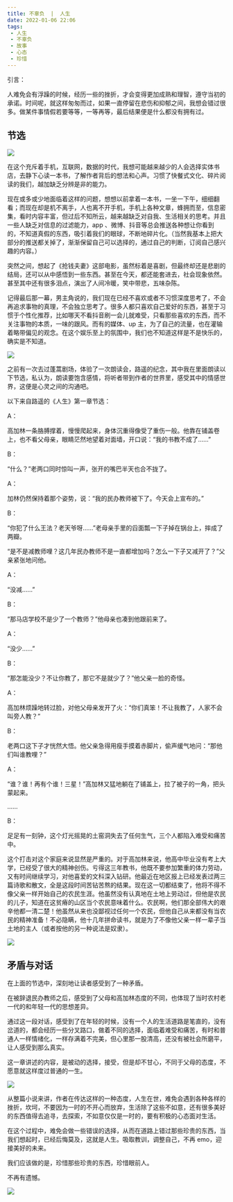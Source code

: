 ```yaml
---
title: 不辜负  |  人生
date: 2022-01-06 22:06
tags: 
 - 人生
 - 不辜负
 - 故事
 - 心态
 - 珍惜
---
```


引言：

人难免会有浮躁的时候，经历一些的挫折，才会变得更加成熟和理智，遵守当初的承诺。时间呢，就这样匆匆而过，如果一直停留在悲伤和抑郁之间，我想会错过很多。做某件事情假若要等等，一等再等，最后结果便是什么都没有拥有过。

## 节选

![](https://dubuqingfeng.oss-cn-hongkong.aliyuncs.com/blog/life/202201-bugufu-rensheng/00.jfif)

在这个充斥着手机，互联网，数据的时代，我想可能越来越少的人会选择实体书店，去静下心读一本书，了解作者背后的想法和心声。习惯了快餐式文化、碎片阅读的我们，越加缺乏分辨是非的能力。


现在或多或少地面临着这样的问题，想想以前拿着一本书，一坐一下午，细细翻看；而现在却是机不离手，人也离不开手机，手机上各种文章，蜂拥而至，信息密集，看时内容丰富，但过后不知所云，越来越缺乏对自我、生活相关的思考。并且一些人缺乏对信息的过滤能力，app 、微博、抖音等总会推送各种想让你看到的，不知道真假的东西，吸引着我们的眼球，不断地碎片化。（当然我基本上把大部分的推送都关掉了，渐渐保留自己可以选择的，通过自己的判断，订阅自己感兴趣的内容。）


突然之间，想起了《抢钱夫妻》这部电影，虽然标着是喜剧，但最终却还是悲剧的结局，还可以从中感悟到一些东西。甚至在今天，都还能套进去，社会现象依然。甚至其中还有很多泪点，演出了人间冷暖，笑中带悲，五味杂陈。


记得最后那一幕，男主角说的，我们现在已经不喜欢或者不习惯深度思考了，不会再追求事物的真理，不会独立思考了。很多人都只喜欢自己爱好的东西，甚至于习惯于个性化推荐，比如哪天不看抖音刷一会儿就难受，只看那些喜欢的东西，而不关注事物的本质，一味的跟风。而有的媒体、up 主，为了自己的流量，也在灌输着略带偏见的观念。在这个娱乐至上的氛围中，我们也不知道这样是不是快乐的，确实是不知道。

![](https://dubuqingfeng.oss-cn-hongkong.aliyuncs.com/blog/life/202201-bugufu-rensheng/01.jfif)


之前有一次去过蓬蒿剧场，体验了一次朗读会，路遥的纪念，其中我在里面朗读以下节选，私认为，朗读要饱含感情，将听者带到作者的世界里，感受其中的情感世界，这便是心灵之间的沟通吧。


以下来自路遥的《人生》第一章节选：

A：

高加林一条胳膊撑着，慢慢爬起来，身体沉重得像受了重伤一般。他靠在铺盖卷上，也不看父母亲，眼睛茫然地望着对面墙，开口说：“我的书教不成了……”

B：

“什么？”老两口同时惊叫一声，张开的嘴巴半天也合不拢了。

A：

加林仍然保持着那个姿势，说：“我的民办教师被下了。今天会上宣布的。”

B：

“你犯了什么王法？老天爷呀……”老母亲手里的舀面瓢一下子掉在锅台上，摔成了两瓣。

“是不是减教师哩？这几年民办教师不是一直都增加吗？怎么一下子又减开了？”父亲紧张地问他。

A：

“没减……”

B：

“那马店学校不是少了一个教师？”他母亲也凑到他跟前来了。

A：

“没少……”

B：

“那怎能没少？不让你教了，那它不是就少了？”他父亲一脸的奇怪。

A：

高加林烦躁地转过脸，对他父母亲发开了火：“你们真笨！不让我教了，人家不会叫旁人教？”

B：

老两口这下子才恍然大悟。他父亲急得用瘦手摸着赤脚片，偷声缓气地问：“那他们叫谁教哩？”

A：

“谁？谁！再有个谁！三星！”高加林又猛地躺在了铺盖上，拉了被子的一角，把头蒙起来。

……

B：

足足有一刻钟，这个灯光摇晃的土窑洞失去了任何生气，三个人都陷入难受和痛苦中。

这个打击对这个家庭来说显然是严重的。对于高加林来说，他高中毕业没有考上大学，已经受了很大的精神创伤。亏得这三年教书，他既不要参加繁重的体力劳动，又有时间继续学习，对他喜爱的文科深入钻研。他最近在地区报上已经发表过两三篇诗歌和散文，全是这段时间苦钻苦熬的结果。现在这一切都结束了，他将不得不像父亲一样开始自己的农民生涯。他虽然没有认真地在土地上劳动过，但他是农民的儿子，知道在这贫瘠的山区当个农民意味着什么。农民啊，他们那全部伟大的艰辛他都一清二楚！他虽然从来也没鄙视过任何一个农民，但他自己从来都没有当农民的精神准备！不必隐瞒，他十几年拼命读书，就是为了不像他父亲一样一辈子当土地的主人（或者按他的另一种说法是奴隶）。

![](https://dubuqingfeng.oss-cn-hongkong.aliyuncs.com/blog/life/202201-bugufu-rensheng/02.jfif)


## 矛盾与对话

在上面的节选中，深刻地让读者感受到了一种矛盾。

在被辞退民办教师之后，感受到了父母和高加林态度的不同，也体现了当时农村老一代的和年轻一代的思想差异。

通过这一段对话，感受到了在年轻的时候，没有一个人的生活道路是笔直的，没有岔道的，都会经历一些分叉路口，做着不同的选择，面临着难受和痛苦，有时和普通人一样情绪化，一样存满着不完美，但心里那一股清高，还没有被社会所磨平，让人感受到那么真实。

这一章讲述的内容，是被动的选择，接受，但是却不甘心，不同于父母的态度，不愿意就这样度过普通的一生。

![](https://dubuqingfeng.oss-cn-hongkong.aliyuncs.com/blog/life/202201-bugufu-rensheng/03.jfif)


从整篇小说来讲，作者在传达这样的一种态度，人生在世，难免会遇到各种各样的挫折，坎坷，不要因为一时的不开心而放弃，生活除了这些不如意，还有很多美好的东西值得去追寻，去探索，不如意仅仅是一时的，要有积极的心态面对生活。

在这个过程中，难免会做一些错误的选择，从而在道路上错过那些珍贵的东西，当我们想起时，已经后悔莫及，这就是人生。吸取教训，调整自己，不再 emo，迎接美好的未来。

我们应该做的是，珍惜那些珍贵的东西，珍惜眼前人。

不再有遗憾。

![](https://dubuqingfeng.oss-cn-hongkong.aliyuncs.com/blog/life/202201-bugufu-rensheng/04.jfif)
